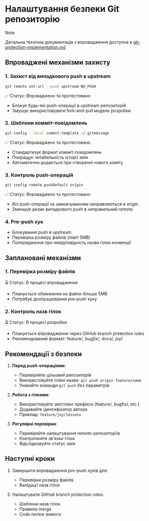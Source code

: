 # Налаштування безпеки Git репозиторію

> [!NOTE]
> Детальна технічна документація з впровадження доступна в [git-protection-implementation.md](git-protection-implementation.md)

## Впроваджені механізми захисту

### 1. Захист від випадкового push в upstream
```bash
git remote set-url --push upstream NO_PUSH
```
✅ Статус: Впроваджено та протестовано
- Блокує будь-які push-операції в upstream репозиторій
- Змушує використовувати fork-and-pull модель розробки

### 2. Шаблони комміт-повідомлень
```bash
git config --local commit.template ~/.gitmessage
```
✅ Статус: Впроваджено та протестовано
- Стандартизує формат комміт-повідомлень
- Покращує читабельність історії змін
- Автоматично додається при створенні нового коміту

### 3. Контроль push-операцій
```bash
git config remote.pushDefault origin
```
✅ Статус: Впроваджено та протестовано
- Всі push-операції за замовчуванням направляються в origin
- Зменшує ризик випадкового push в неправильний remote

### 4. Pre-push хук
- Блокування push в upstream
- Перевірка розміру файлів (ліміт 5MB)
- Попередження про невідповідність назви гілки конвенції

## Заплановані механізми

### 1. Перевірка розміру файлів
⏳ Статус: В процесі впровадження
- Планується обмеження на файли більше 5MB
- Потребує доопрацювання pre-push хуку

### 2. Контроль назв гілок
⏳ Статус: В процесі розробки
- Планується впровадження через GitHub branch protection rules
- Рекомендований формат: feature/*, bugfix/*, docs/*, joy/*

## Рекомендації з безпеки

1. **Перед push-операціями**:
   - Перевіряйте цільовий репозиторій
   - Використовуйте повні назви: `git push origin feature/name`
   - Уникайте команди `git push` без параметрів

2. **Робота з гілками**:
   - Використовуйте змістовні префікси (feature/, bugfix/, etc.)
   - Додавайте ідентифікатор автора
   - Приклад: `feature/joy/lessons`

3. **Регулярні перевірки**:
   - Перевіряйте налаштування remote-репозиторіїв
   - Контролюйте зв'язки гілок
   - Відслідковуйте статус змін

## Наступні кроки

1. Завершити впровадження pre-push хуків для:
   - Перевірки розміру файлів
   - Валідації назв гілок

2. Налаштувати GitHub branch protection rules:
   - Шаблони назв гілок
   - Правила merge
   - Code review вимоги

